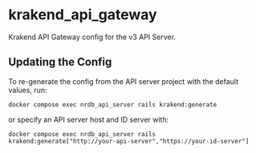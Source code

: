 # krakend_api_gateway
Krakend API Gateway config for the v3 API Server. 

## Updating the Config

To re-generate the config from the API server project with the default values, run:

```
docker compose exec nrdb_api_server rails krakend:generate
```

or specify an API server host and ID server with:

```
docker compose exec nrdb_api_server rails krakend:generate["http://your-api-server","https://your-id-server"]
```

